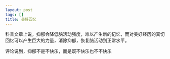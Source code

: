 ```yaml
---
layout: post
tags: []
title: 美好回忆
---
```




科普文章上说，抑郁会降低脑活动强度，难以产生新的记忆，而对美好经历的真切回忆可以产生巨大的力量，消除抑郁，恢复脑活动到正常水平。

评论说到，抑郁不是不快乐，而是既不快乐也不不快乐

